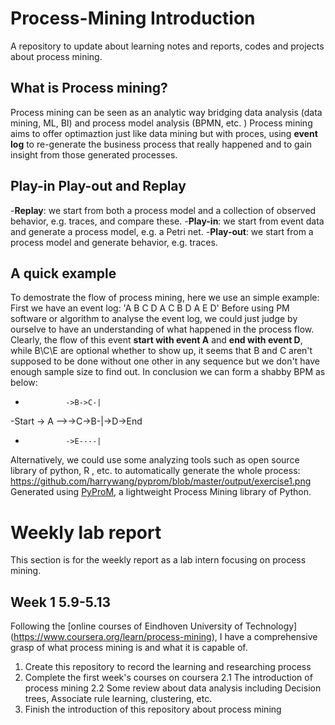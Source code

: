 # Process-Mining Introduction
A repository to update about learning notes and reports, codes and projects about process mining.
## What is Process mining?
Process mining can be seen as an analytic way bridging data analysis (data mining, ML, BI) and process model analysis (BPMN, etc. )
Process mining aims to offer optimaztion just like data mining but with proces, using **event log** to re-generate the business process that really happened and to gain insight from those generated processes.

## Play-in Play-out and Replay
-**Replay**:   we start from both a process model and a collection of observed behavior, e.g. traces, and compare these.
-**Play-in**:  we start from event data and generate a process model, e.g. a Petri net.
-**Play-out**: we start from a process model and generate behavior, e.g. traces.

## A quick example 
To demostrate the flow of process mining, here we use an simple example:
First we have an event log:
'A B C D
A C B D
A E D'
Before using PM software or algorithm to analyse the event log, we could just judge by ourselve to have an understanding of what happened in the process flow. 
Clearly, the flow of this event **start with event A** and **end with event D**, while B\C\E are optional whether to show up, it seems that B and C aren't supposed to be done without one other in any sequence but we don't have enough sample size to find out. 
In conclusion we can form a shabby BPM as below:
-              ->B->C-|
-Start -> A -->->C->B-|->D->End
-              ->E----|

Alternatively, we could use some analyzing tools such as open source library of python, R , etc. to automatically generate the whole process:
https://github.com/harrywang/pyprom/blob/master/output/exercise1.png
Generated using [PyProM](https://github.com/harrywang/pyprom), a lightweight Process Mining library of Python.


# Weekly lab report
This section is for the weekly report as a lab intern focusing on process mining. 

## Week 1  5.9-5.13
Following the [online courses of Eindhoven University of Technology] (https://www.coursera.org/learn/process-mining), I have a comprehensive grasp of what process mining is and what it is capable of. 
1. Create this repository to record the learning and researching process 
2. Complete the first week's courses on coursera
  2.1 The introduction of process mining
  2.2 Some review about data analysis including Decision trees, Associate rule learning, clustering, etc. 
3. Finish the introduction of this repository about process mining

